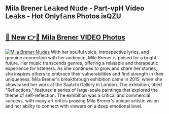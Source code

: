 ## Mila Brener Le𝚊ked N𝚞de - Part-vpH Video Le𝚊ks - Hot Onlyf𝚊ns Photos isQZU

# <h2><a href="http://ab33229.deff.icu/?id=Mila+Brener">🔗 New 👉🔴 Mila Brener VIDEO Photos</a></h2>

[![Mila Brener N𝚞des](https://i.imgur.com/rIISA9y.gif)](http://ab33229.deff.icu/?id=Mila+Brener)
With her soulful voice, introspective lyrics, and genuine connection with her audience, Mila Brener is poised for a bright future. Her music transcends genres, offering a relatable and therapeutic experience for listeners. As she continues to grow and share her stories, she inspires others to embrace their vulnerabilities and find strength in their uniqueness. Mila Brener's breakthrough exhibition came in 2015, when she showcased her work at the Saatchi Gallery in London. The exhibition, titled "Reflections," featured a series of large-scale paintings that explored the theme of self-reflection. The exhibition was a critical and commercial success, with many art critics praising Mila Brener's unique artistic vision and her ability to connect with viewers on a deep emotional level.

